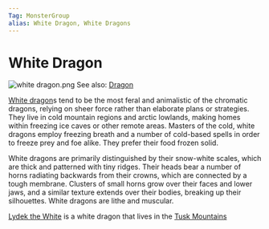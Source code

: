 ```yaml
---
Tag: MonsterGroup
alias: White Dragon, White Dragons
---
```

# White Dragon
![white dragon.png](questforthefrozenflame/docs/Images/Monsters/white-dragon.png)
See also: [Dragon](questforthefrozenflame/docs/Backstory/NPCs/Monsters/Dragon.md)

[White dragon](https://pathfinderwiki.com/wiki/White_dragon)s tend to be the most feral and animalistic of the chromatic dragons, relying on sheer force rather than elaborate plans or strategies. They live in cold mountain regions and arctic lowlands, making homes within freezing ice caves or other remote areas. Masters of the cold, white dragons employ freezing breath and a number of cold-based spells in order to freeze prey and foe alike. They prefer their food frozen solid.

White dragons are primarily distinguished by their snow-white scales, which are thick and patterned with tiny ridges. Their heads bear a number of horns radiating backwards from their crowns, which are connected by a tough membrane. Clusters of small horns grow over their faces and lower jaws, and a similar texture extends over their bodies, breaking up their silhouettes. White dragons are lithe and muscular.

[Lydek the White](questforthefrozenflame/docs/Backstory/NPCs/Monsters/Invidivuals/Lydek-the-White.md) is a white dragon that lives in the [Tusk Mountains](questforthefrozenflame/docs/Backstory/Places/Geographical-Features/Tusk-Mountains.md)